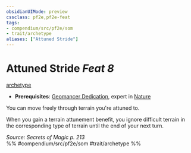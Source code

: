 ```yaml
---
obsidianUIMode: preview
cssclass: pf2e,pf2e-feat
tags:
- compendium/src/pf2e/som
- trait/archetype
aliases: ["Attuned Stride"]
---
```

# Attuned Stride  *Feat 8*  
[archetype](../../rules/traits/archetype.md)  

- **Prerequisites**: [Geomancer Dedication](geomancer-dedication-som.md), expert in [Nature](../skills.md#Nature)

You can move freely through terrain you're attuned to.

When you gain a terrain attunement benefit, you ignore difficult terrain in the corresponding type of terrain until the end of your next turn.

*Source: Secrets of Magic p. 213*  
%% #compendium/src/pf2e/som #trait/archetype %%